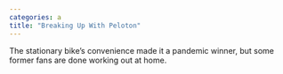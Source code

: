 ```yaml
---
categories: a
title: "Breaking Up With Peloton"
---
```

The stationary bike’s convenience made it a pandemic winner, but some former fans are done working out at home.